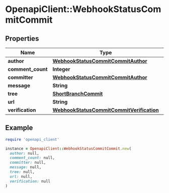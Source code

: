 # OpenapiClient::WebhookStatusCommitCommit

## Properties

| Name | Type | Description | Notes |
| ---- | ---- | ----------- | ----- |
| **author** | [**WebhookStatusCommitCommitAuthor**](WebhookStatusCommitCommitAuthor.md) |  |  |
| **comment_count** | **Integer** |  |  |
| **committer** | [**WebhookStatusCommitCommitAuthor**](WebhookStatusCommitCommitAuthor.md) |  |  |
| **message** | **String** |  |  |
| **tree** | [**ShortBranchCommit**](ShortBranchCommit.md) |  |  |
| **url** | **String** |  |  |
| **verification** | [**WebhookStatusCommitCommitVerification**](WebhookStatusCommitCommitVerification.md) |  |  |

## Example

```ruby
require 'openapi_client'

instance = OpenapiClient::WebhookStatusCommitCommit.new(
  author: null,
  comment_count: null,
  committer: null,
  message: null,
  tree: null,
  url: null,
  verification: null
)
```

